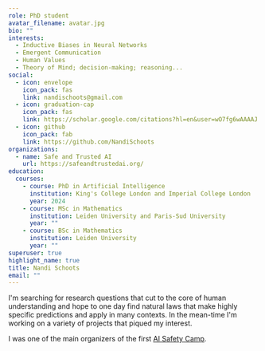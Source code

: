 ```yaml
---
role: PhD student
avatar_filename: avatar.jpg
bio: ""
interests:
  - Inductive Biases in Neural Networks
  - Emergent Communication
  - Human Values
  - Theory of Mind; decision-making; reasoning...
social:
  - icon: envelope
    icon_pack: fas
    link: nandischoots@gmail.com
  - icon: graduation-cap
    icon_pack: fas
    link: https://scholar.google.com/citations?hl=en&user=wO7fg6wAAAAJ
  - icon: github
    icon_pack: fab
    link: https://github.com/NandiSchoots
organizations:
  - name: Safe and Trusted AI
    url: https://safeandtrustedai.org/
education:
  courses:
    - course: PhD in Artificial Intelligence
      institution: King's College London and Imperial College London
      year: 2024
    - course: MSc in Mathematics
      institution: Leiden University and Paris-Sud University
      year: ""
    - course: BSc in Mathematics
      institution: Leiden University
      year: ""
superuser: true
highlight_name: true
title: Nandi Schoots
email: ""
---
```

I'm searching for research questions that cut to the core of human understanding and hope to one day find natural laws that make highly specific predictions and apply in many contexts. In the mean-time I'm working on a variety of projects that piqued my interest.

I was one of the main organizers of the first [AI Safety Camp](https://aisafety.camp/).